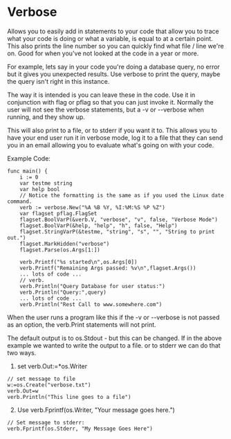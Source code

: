 # Verbose

Allows you to easily add in statements to your code that allow you to trace what your code is doing or what a variable,
is equal to at a certain point.  This also prints the line number so you can quickly find what file / line we're on. Good
for when you've not looked at the code in a year or more. 

For example, lets say in your code you're doing a database query, no error but it gives you unexpected results. Use 
verbose to print the query, maybe the query isn't right in this instance. 

The way it is intended is you can leave these in the code. Use it in conjunction with flag or pflag so that you can just
invoke it. Normally the user will not see the verbose statements, but a -v or --verbose when running, and they 
show up.

This will also print to a file, or to stderr if you want it to.  This allows  you to have your end user run it in verbose
mode, log it to a file that they can send you in an email allowing you to evaluate what's going on with your code.

Example Code:
```cgo
func main() {
	i := 0
	var testme string
	var help bool
	// Notice the formatting is the same as if you used the Linux date command. 
	verb := verbose.New("%A %B %Y, %I:%M:%S %P %Z")
	var flagset pflag.FlagSet
	flagset.BoolVarP(&verb.V, "verbose", "v", false, "Verbose Mode")
	flagset.BoolVarP(&help, "help", "h", false, "Help")
	flagset.StringVarP(&testme, "string", "s", "", "String to print out.")
	flagset.MarkHidden("verbose")
	flagset.Parse(os.Args[1:])
	
	verb.Printf("%s started\n",os.Args[0])
	verb.Printf("Remaining Args passed: %v\n",flagset.Args())
	... lots of code ...
	// verb.
	verb.Println("Query Database for user status:")
	verb.Println("Query:",query)
	... lots of code ...
	verb.Println("Rest Call to www.somewhere.com")
```
When the user runs a program like this if the -v or --verbose is not passed as an option, the verb.Print statements will not print.

The default output is to os.Stdout - but this can be changed. If in the above example we wanted to write the output to a file. or to stderr we can do that two ways.
1. set verb.Out:=*os.Writer
```cgo
// set message to file
w:=os.Create("verbose.txt")
verb.Out=w
verb.Println("This line goes to a file")
```
2. Use verb.Fprintf(os.Writer, "Your message goes here.")
```cgo
// Set message to stderr:
verb.Fprintf(os.Stderr, "My Message Goes Here")
```


